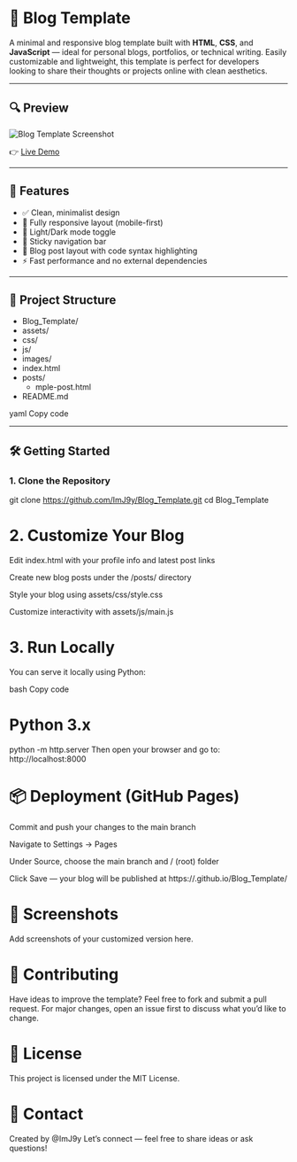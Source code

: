 # 📝 Blog Template

A minimal and responsive blog template built with **HTML**, **CSS**, and **JavaScript** — ideal for personal blogs, portfolios, or technical writing. Easily customizable and lightweight, this template is perfect for developers looking to share their thoughts or projects online with clean aesthetics.

---

## 🔍 Preview

![Blog Template Screenshot](./assets/screenshot.png)

👉 [Live Demo](https://imj9y.github.io/Blog_Template/)

---

## 🚀 Features

- ✅ Clean, minimalist design  
- 📱 Fully responsive layout (mobile-first)  
- 🌙 Light/Dark mode toggle  
- 🧭 Sticky navigation bar  
- 📝 Blog post layout with code syntax highlighting  
- ⚡ Fast performance and no external dependencies  

---

## 📁 Project Structure
- Blog_Template/
-   assets/
-   css/
-   js/
-   images/
-   index.html
-   posts/
    -   mple-post.html
-   README.md

yaml
Copy code

---

## 🛠️ Getting Started

### 1. Clone the Repository

git clone https://github.com/ImJ9y/Blog_Template.git
cd Blog_Template

# 2. Customize Your Blog
Edit index.html with your profile info and latest post links

Create new blog posts under the /posts/ directory

Style your blog using assets/css/style.css

Customize interactivity with assets/js/main.js

# 3. Run Locally
You can serve it locally using Python:

bash
Copy code

# Python 3.x
python -m http.server
Then open your browser and go to: http://localhost:8000

# 📦 Deployment (GitHub Pages)
Commit and push your changes to the main branch

Navigate to Settings → Pages

Under Source, choose the main branch and / (root) folder

Click Save — your blog will be published at https://<your-username>.github.io/Blog_Template/

# 📸 Screenshots
Add screenshots of your customized version here.

# 🤝 Contributing
Have ideas to improve the template?
Feel free to fork and submit a pull request.
For major changes, open an issue first to discuss what you’d like to change.

# 📄 License
This project is licensed under the MIT License.

# 💬 Contact
Created by @ImJ9y
Let’s connect — feel free to share ideas or ask questions!
